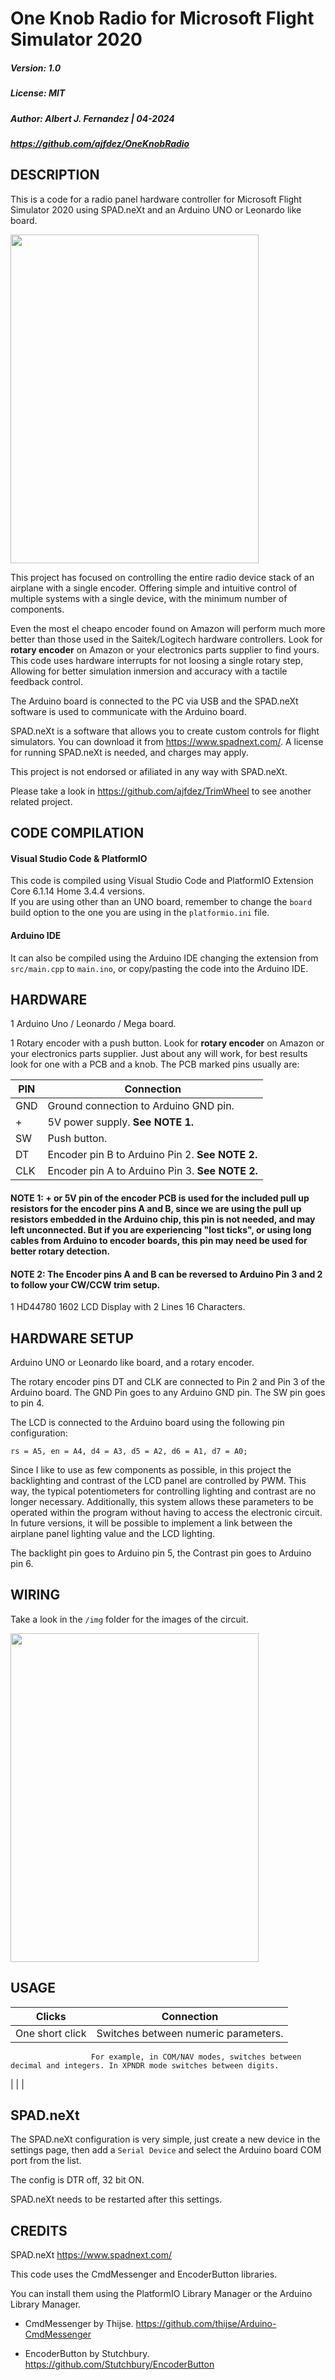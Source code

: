 # One Knob Radio for Microsoft Flight Simulator 2020

##### Version: 1.0
##### License: MIT
##### Author: Albert J. Fernandez | 04-2024
##### https://github.com/ajfdez/OneKnobRadio


## DESCRIPTION

This is a code for a radio panel hardware controller for Microsoft Flight Simulator 2020 using SPAD.neXt and an Arduino UNO or Leonardo like board.

<img src="" width="397" height="526">


This project has focused on controlling the entire radio device stack of an airplane with a single encoder. Offering simple and intuitive control of multiple systems with a single device, with the minimum number of components.

Even the most el cheapo encoder found on Amazon will perform much more better than those used in the Saitek/Logitech hardware controllers. 
Look for **rotary encoder** on Amazon or your electronics parts supplier to find yours.
This code uses hardware interrupts for not loosing a single rotary step, Allowing for better simulation inmersion and accuracy with a tactile feedback control.
 
The Arduino board is connected to the PC via USB and the SPAD.neXt software is used to communicate with the Arduino board.

SPAD.neXt is a software that allows you to create custom controls for flight simulators. You can download it from https://www.spadnext.com/. 
A license for running SPAD.neXt is needed, and charges may apply.

This project is not endorsed or afiliated in any way with SPAD.neXt.

Please take a look in https://github.com/ajfdez/TrimWheel to see another related project.


## CODE COMPILATION          

#### Visual Studio Code & PlatformIO
This code is compiled using Visual Studio Code and PlatformIO Extension Core 6.1.14 Home 3.4.4 versions.<br>
If you are using other than an UNO board, remember to change the ```board``` build option to the one you are using in the ```platformio.ini``` file.

#### Arduino IDE
It can also be compiled using the Arduino IDE changing the extension from ```src/main.cpp``` to ```main.ino```, or copy/pasting the code into the Arduino IDE.


## HARDWARE

1   Arduino Uno / Leonardo / Mega board.

1   Rotary encoder with a push button. Look for **rotary encoder** on Amazon or your electronics parts supplier. 
    Just about any will work, for best results look for one with a PCB and a knob. The PCB marked pins usually are:

|   PIN    | Connection                                                 |
|----------|------------------------------------------------------------|
|    GND   | Ground connection to Arduino GND pin.                      |
|     +    | 5V power supply. **See NOTE 1.**                           |
|    SW    | Push button.                                               |
|    DT    | Encoder pin B to Arduino Pin 2. **See NOTE 2.**            |
|    CLK   | Encoder pin A to Arduino Pin 3. **See NOTE 2.**            |

#### NOTE 1: + or 5V pin of the encoder PCB is used for the included pull up resistors for the encoder pins A and B, since we are using the pull up resistors embedded in the Arduino chip, this pin is not needed, and may left unconnected. But if you are experiencing "lost ticks", or using long cables from Arduino to encoder boards, this pin may need be used for better rotary detection.

#### NOTE 2: The Encoder pins A and B can be reversed to Arduino Pin 3 and 2 to follow your CW/CCW trim setup.

1   HD44780 1602 LCD Display with 2 Lines 16 Characters.


## HARDWARE SETUP          

Arduino UNO or Leonardo like board, and a rotary encoder.

The rotary encoder pins DT and CLK are connected to Pin 2 and Pin 3 of the Arduino board. The GND Pin goes to any Arduino GND pin.
The SW pin goes to pin 4.

The LCD is connected to the Arduino board using the following pin configuration:

`````` rs = A5, en = A4, d4 = A3, d5 = A2, d6 = A1, d7 = A0; ``````

Since I like to use as few components as possible, in this project the backlighting and contrast of the LCD panel are controlled by PWM. This way, the typical potentiometers for controlling lighting and contrast are no longer necessary. Additionally, this system allows these parameters to be operated within the program without having to access the electronic circuit. In future versions, it will be possible to implement a link between the airplane panel lighting value and the LCD lighting.

The backlight pin goes to Arduino pin 5, the Contrast pin goes to Arduino pin 6.

## WIRING

Take a look in the ```/img``` folder for the images of the circuit.

<img src="" width="397" height="526">

## USAGE

|      Clicks       | Connection                                                                                                    |
|-------------------|---------------------------------------------------------------------------------------------------------------|
|  One short click  | Switches between numeric parameters.                                                                          |
                      For example, in COM/NAV modes, switches between decimal and integers. In XPNDR mode switches between digits.  
|                   |                                                                                                               |


## SPAD.neXt

The SPAD.neXt configuration is very simple, just create a new device in the settings page, then add a ```Serial Device``` and select the Arduino board COM port from the list.

The config is DTR off, 32 bit ON. 

SPAD.neXt needs to be restarted after this settings.


## CREDITS

SPAD.neXt  https://www.spadnext.com/

This code uses the CmdMessenger and EncoderButton libraries.

You can install them using the PlatformIO Library Manager or the Arduino Library Manager.
                                  
- CmdMessenger by Thijse. https://github.com/thijse/Arduino-CmdMessenger
                  
- EncoderButton by Stutchbury. https://github.com/Stutchbury/EncoderButton

